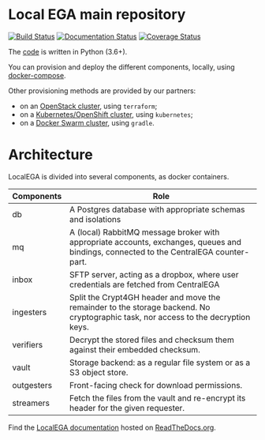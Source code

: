 # Local EGA main repository

[![Build Status](https://travis-ci.org/EGA-archive/LocalEGA.svg?branch=dev)](https://travis-ci.org/EGA-archive/LocalEGA)
[![Documentation Status](https://readthedocs.org/projects/localega/badge/?version=latest)](https://localega.readthedocs.io/en/latest/?badge=latest)
[![Coverage Status](https://coveralls.io/repos/github/EGA-archive/LocalEGA/badge.svg?branch=master)](https://coveralls.io/github/EGA-archive/LocalEGA?branch=master)

The [code](lega) is written in Python (3.6+).

You can provision and deploy the different components, locally, using [docker-compose](deploy).

Other provisioning methods are provided by our partners:

* on an [OpenStack cluster](https://github.com/NBISweden/LocalEGA-deploy-terraform), using `terraform`;
* on a [Kubernetes/OpenShift cluster](https://github.com/NBISweden/LocalEGA-deploy-k8s), using `kubernetes`;
* on a [Docker Swarm cluster](https://github.com/NBISweden/LocalEGA-deploy-swarm), using `gradle`.

# Architecture

LocalEGA is divided into several components, as docker containers.

| Components  | Role |
|-------------|------|
| db          | A Postgres database with appropriate schemas and isolations |
| mq          | A (local) RabbitMQ message broker with appropriate accounts, exchanges, queues and bindings, connected to the CentralEGA counter-part. |
| inbox       | SFTP server, acting as a dropbox, where user credentials are fetched from CentralEGA |
| ingesters   | Split the Crypt4GH header and move the remainder to the storage backend. No cryptographic task, nor access to the decryption keys. |
| verifiers   | Decrypt the stored files and checksum them against their embedded checksum. |
| vault       | Storage backend: as a regular file system or as a S3 object store. |
| outgesters  | Front-facing check for download permissions. |
| streamers   | Fetch the files from the vault and re-encrypt its header for the given requester. |

Find the [LocalEGA documentation](http://localega.readthedocs.io) hosted on [ReadTheDocs.org](https://readthedocs.org/).
